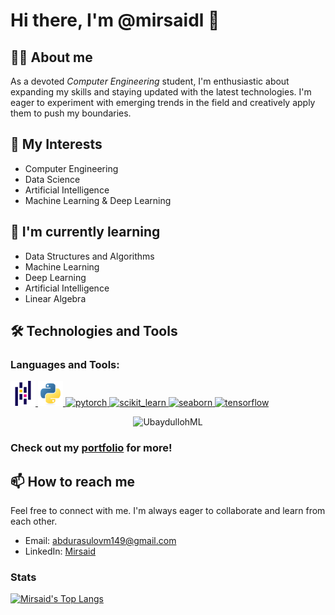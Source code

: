 # Hi there, I'm @mirsaidl 👋

## :man_technologist: About me
As a devoted *Computer Engineering* student, I'm enthusiastic about expanding my skills and staying updated with the latest technologies. I'm eager to experiment with emerging trends in the field and creatively apply them to push my boundaries.


## 👀 My Interests
- Computer Engineering
- Data Science
- Artificial Intelligence
- Machine Learning & Deep Learning

## 🌱 I'm currently learning
- Data Structures and Algorithms
- Machine Learning
- Deep Learning
- Artificial Intelligence
- Linear Algebra

## :hammer_and_wrench: Technologies and Tools
<h3 align="left">Languages and Tools:</h3>
<p align="left"> <a href="https://pandas.pydata.org/" target="_blank" rel="noreferrer"> <img src="https://raw.githubusercontent.com/devicons/devicon/2ae2a900d2f041da66e950e4d48052658d850630/icons/pandas/pandas-original.svg" alt="pandas" width="40" height="40"/> </a> <a href="https://www.python.org" target="_blank" rel="noreferrer"> <img src="https://raw.githubusercontent.com/devicons/devicon/master/icons/python/python-original.svg" alt="python" width="40" height="40"/> </a> <a href="https://pytorch.org/" target="_blank" rel="noreferrer"> <img src="https://www.vectorlogo.zone/logos/pytorch/pytorch-icon.svg" alt="pytorch" width="40" height="40"/> </a> <a href="https://scikit-learn.org/" target="_blank" rel="noreferrer"> <img src="https://upload.wikimedia.org/wikipedia/commons/0/05/Scikit_learn_logo_small.svg" alt="scikit_learn" width="40" height="40"/> </a> <a href="https://seaborn.pydata.org/" target="_blank" rel="noreferrer"> <img src="https://seaborn.pydata.org/_images/logo-mark-lightbg.svg" alt="seaborn" width="40" height="40"/> </a> <a href="https://www.tensorflow.org" target="_blank" rel="noreferrer"> <img src="https://www.vectorlogo.zone/logos/tensorflow/tensorflow-icon.svg" alt="tensorflow" width="40" height="40"/> </a> </p>

<p align="center"> <img src="https://komarev.com/ghpvc/?username=mirsaidl&label=Profile%20views&color=0e75b6&style=for-the-badge&color=CD5C5C&label=PROFILE+VIEWS" alt="UbaydullohML" /> </p>

### Check out my [portfolio](https://mirsaidl.github.io/) for more!

## 📫 How to reach me
Feel free to connect with me. I'm always eager to collaborate and learn from each other. 

- Email: abdurasulovm149@gmail.com
- LinkedIn: [Mirsaid](www.linkedin.com/in/mirsaid-abdurasulov-83b0242b2)
### Stats
[![Mirsaid's Top Langs](https://github-readme-stats.vercel.app/api/top-langs/?username=mirsaidl&&exclude_repo=DevSearchUz,aiproject,fallprediction,akiyomov.github.io&layout=compact&theme=vue-dark)](https://github.com/anuraghazra/github-readme-stats)


